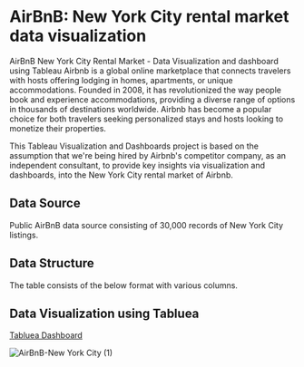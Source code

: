 # AirBnB: New York City rental market data visualization 

AirBnB New York City Rental Market - Data Visualization and dashboard using Tableau 
Airbnb is a global online marketplace that connects travelers with hosts offering lodging in homes, apartments, or unique accommodations. Founded in 2008, it has revolutionized the way people book and experience accommodations, providing a diverse range of options in thousands of destinations worldwide. Airbnb has become a popular choice for both travelers seeking personalized stays and hosts looking to monetize their properties.

This Tableau Visualization and Dashboards project is based on the assumption that we're being hired by Airbnb's competitor company, as an independent consultant, to provide key insights via visualization and dashboards, into the New York City rental market of Airbnb.

## Data Source 
Public AirBnB data source consisting of 30,000 records of New York City listings.


## Data Structure
The table consists of the below format with various columns. 

## Data Visualization using Tabluea

[Tabluea Dashboard](https://public.tableau.com/authoring/AirBnB-NYC_17415814510710/Dashboard1/AirBnB-New%20York%20City#1)

![AirBnB-New York City (1)](https://github.com/user-attachments/assets/64dab392-9aea-42b8-97ff-74e1e7937a4e)
